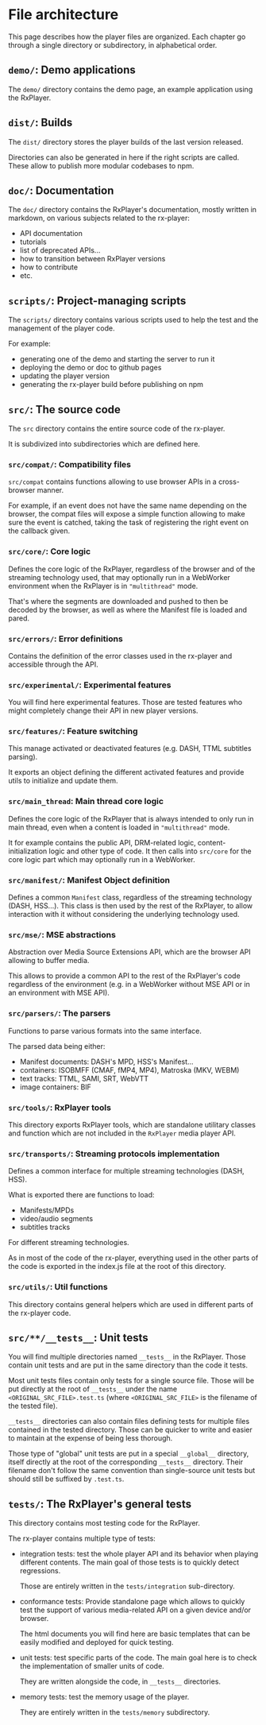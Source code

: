 # File architecture

This page describes how the player files are organized. Each chapter go through a single
directory or subdirectory, in alphabetical order.

## `demo/`: Demo applications

The `demo/` directory contains the demo page, an example application using the RxPlayer.

## `dist/`: Builds

The `dist/` directory stores the player builds of the last version released.

Directories can also be generated in here if the right scripts are called. These allow to
publish more modular codebases to npm.

## `doc/`: Documentation

The `doc/` directory contains the RxPlayer's documentation, mostly written in markdown, on
various subjects related to the rx-player:

- API documentation
- tutorials
- list of deprecated APIs...
- how to transition between RxPlayer versions
- how to contribute
- etc.

## `scripts/`: Project-managing scripts

The `scripts/` directory contains various scripts used to help the test and the management
of the player code.

For example:

- generating one of the demo and starting the server to run it
- deploying the demo or doc to github pages
- updating the player version
- generating the rx-player build before publishing on npm

## `src/`: The source code

The `src` directory contains the entire source code of the rx-player.

It is subdivized into subdirectories which are defined here.

### `src/compat/`: Compatibility files

`src/compat` contains functions allowing to use browser APIs in a cross-browser manner.

For example, if an event does not have the same name depending on the browser, the compat
files will expose a simple function allowing to make sure the event is catched, taking the
task of registering the right event on the callback given.

### `src/core/`: Core logic

Defines the core logic of the RxPlayer, regardless of the browser and of the streaming
technology used, that may optionally run in a WebWorker environment when the RxPlayer is
in `"multithread"` mode.

That's where the segments are downloaded and pushed to then be decoded by the browser, as
well as where the Manifest file is loaded and pared.

### `src/errors/`: Error definitions

Contains the definition of the error classes used in the rx-player and accessible through
the API.

### `src/experimental/`: Experimental features

You will find here experimental features. Those are tested features who might completely
change their API in new player versions.

### `src/features/`: Feature switching

This manage activated or deactivated features (e.g. DASH, TTML subtitles parsing).

It exports an object defining the different activated features and provide utils to
initialize and update them.

### `src/main_thread`: Main thread core logic

Defines the core logic of the RxPlayer that is always intended to only run in main thread,
even when a content is loaded in `"multithread"` mode.

It for example contains the public API, DRM-related logic, content-initialization logic
and other type of code. It then calls into `src/core` for the core logic part which may
optionally run in a WebWorker.

### `src/manifest/`: Manifest Object definition

Defines a common `Manifest` class, regardless of the streaming technology (DASH, HSS...).
This class is then used by the rest of the RxPlayer, to allow interaction with it without
considering the underlying technology used.

### `src/mse/`: MSE abstractions

Abstraction over Media Source Extensions API, which are the browser API allowing to buffer
media.

This allows to provide a common API to the rest of the RxPlayer's code regardless of the
environment (e.g. in a WebWorker without MSE API or in an environment with MSE API).

### `src/parsers/`: The parsers

Functions to parse various formats into the same interface.

The parsed data being either:

- Manifest documents: DASH's MPD, HSS's Manifest...
- containers: ISOBMFF (CMAF, fMP4, MP4), Matroska (MKV, WEBM)
- text tracks: TTML, SAMI, SRT, WebVTT
- image containers: BIF

### `src/tools/`: RxPlayer tools

This directory exports RxPlayer tools, which are standalone utilitary classes and function
which are not included in the `RxPlayer` media player API.

### `src/transports/`: Streaming protocols implementation

Defines a common interface for multiple streaming technologies (DASH, HSS).

What is exported there are functions to load:

- Manifests/MPDs
- video/audio segments
- subtitles tracks

For different streaming technologies.

As in most of the code of the rx-player, everything used in the other parts of the code is
exported in the index.js file at the root of this directory.

### `src/utils/`: Util functions

This directory contains general helpers which are used in different parts of the rx-player
code.

## `src/**/__tests__`: Unit tests

You will find multiple directories named `__tests__` in the RxPlayer. Those contain unit
tests and are put in the same directory than the code it tests.

Most unit tests files contain only tests for a single source file. Those will be put
directly at the root of `__tests__` under the name `<ORIGINAL_SRC_FILE>.test.ts` (where
`<ORIGINAL_SRC_FILE>` is the filename of the tested file).

`__tests__` directories can also contain files defining tests for multiple files contained
in the tested directory. Those can be quicker to write and easier to maintain at the
expense of being less thorough.

Those type of "global" unit tests are put in a special `__global__` directory, itself
directly at the root of the corresponding `__tests__` directory. Their filename don't
follow the same convention than single-source unit tests but should still be suffixed by
`.test.ts`.

## `tests/`: The RxPlayer's general tests

This directory contains most testing code for the RxPlayer.

The rx-player contains multiple type of tests:

- integration tests: test the whole player API and its behavior when playing different
  contents. The main goal of those tests is to quickly detect regressions.

  Those are entirely written in the `tests/integration` sub-directory.

- conformance tests: Provide standalone page which allows to quickly test the support of
  various media-related API on a given device and/or browser.

  The html documents you will find here are basic templates that can be easily modified
  and deployed for quick testing.

- unit tests: test specific parts of the code. The main goal here is to check the
  implementation of smaller units of code.

  They are written alongside the code, in `__tests__` directories.

- memory tests: test the memory usage of the player.

  They are entirely written in the `tests/memory` subdirectory.
